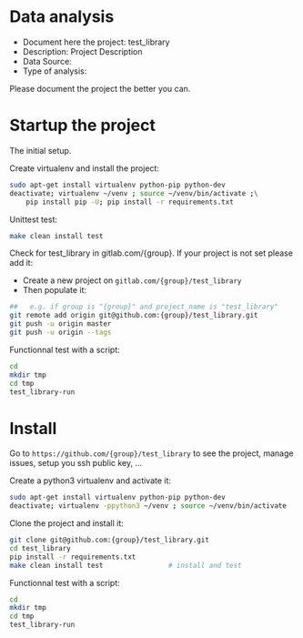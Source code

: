 # Data analysis
- Document here the project: test_library
- Description: Project Description
- Data Source:
- Type of analysis:

Please document the project the better you can.

# Startup the project

The initial setup.

Create virtualenv and install the project:
```bash
sudo apt-get install virtualenv python-pip python-dev
deactivate; virtualenv ~/venv ; source ~/venv/bin/activate ;\
    pip install pip -U; pip install -r requirements.txt
```

Unittest test:
```bash
make clean install test
```

Check for test_library in gitlab.com/{group}.
If your project is not set please add it:

- Create a new project on `gitlab.com/{group}/test_library`
- Then populate it:

```bash
##   e.g. if group is "{group}" and project_name is "test_library"
git remote add origin git@github.com:{group}/test_library.git
git push -u origin master
git push -u origin --tags
```

Functionnal test with a script:

```bash
cd
mkdir tmp
cd tmp
test_library-run
```

# Install

Go to `https://github.com/{group}/test_library` to see the project, manage issues,
setup you ssh public key, ...

Create a python3 virtualenv and activate it:

```bash
sudo apt-get install virtualenv python-pip python-dev
deactivate; virtualenv -ppython3 ~/venv ; source ~/venv/bin/activate
```

Clone the project and install it:

```bash
git clone git@github.com:{group}/test_library.git
cd test_library
pip install -r requirements.txt
make clean install test                # install and test
```
Functionnal test with a script:

```bash
cd
mkdir tmp
cd tmp
test_library-run
```
